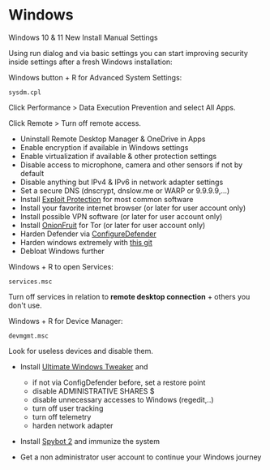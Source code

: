 # Windows
Windows 10 & 11 New Install Manual Settings

Using run dialog and via basic settings you can start improving security inside settings after a fresh Windows installation:

Windows button + R for Advanced System Settings:
```
sysdm.cpl
```
Click Performance > Data Execution Prevention and select All Apps.

Click Remote > Turn off remote access.

- Uninstall Remote Desktop Manager & OneDrive in Apps
- Enable encryption if available in Windows settings
- Enable virtualization if available & other protection settings
- Disable access to microphone, camera and other sensors if not by default
- Disable anything but IPv4 & IPv6 in network adapter settings
- Set a secure DNS (dnscrypt, dnslow.me or WARP or 9.9.9.9,...)
- Install [Exploit Protection](https://github.com/neohiro/ExploitProtection) for most common software
- Install your favorite internet browser (or later for user account only)
- Install possible VPN software (or later for user account only)
- Install [OnionFruit](https://github.com/dragonfruitnetwork/onionfruit) for Tor (or later for user account only)
- Harden Defender via [ConfigureDefender](https://github.com/AndyFul/ConfigureDefender)
- Harden windows extremely with [this git](https://gist.github.com/neohiro/da3dc76dcf77c67878f02fd71ac17358)
- Debloat Windows further

Windows + R to open Services:
```
services.msc
```
Turn off services in relation to **remote desktop connection** + others you don't use.

Windows + R for Device Manager:
```
devmgmt.msc
```
Look for useless devices and disable them.

- Install [Ultimate Windows Tweaker](https://www.thewindowsclub.com/downloads/UWT5.zip) and
  	- if not via ConfigDefender before, set a restore point	 
	- disable ADMINISTRATIVE SHARES $
 	- disable unnecessary accesses to Windows (regedit,..)
	- turn off user tracking
   	- turn off telemetry
	- harden network adapter

- Install [Spybot 2](https://www.safer-networking.org/products/spybot-free-edition/download-mirror-1/) and immunize the system
- Get a non administrator user account to continue your Windows journey
